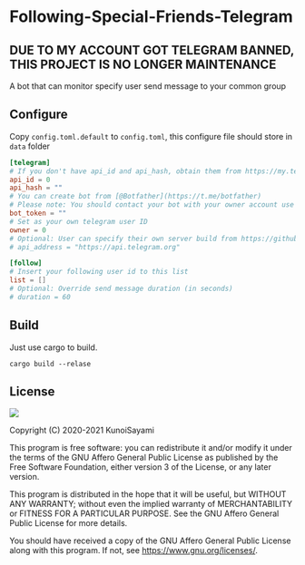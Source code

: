 # Following-Special-Friends-Telegram

## DUE TO MY ACCOUNT GOT TELEGRAM BANNED, THIS PROJECT IS NO LONGER MAINTENANCE

A bot that can monitor specify user send message to your common group

## Configure

Copy `config.toml.default` to `config.toml`, this configure file should store in `data` folder
```toml
[telegram]
# If you don't have api_id and api_hash, obtain them from https://my.telegram.org/apps
api_id = 0
api_hash = ""
# You can create bot from [@Botfather](https://t.me/botfather)
# Please note: You should contact your bot with your owner account use `/start` command at least once
bot_token = ""
# Set as your own telegram user ID
owner = 0
# Optional: User can specify their own server build from https://github.com/tdlib/telegram-bot-api
# api_address = "https://api.telegram.org"

[follow]
# Insert your following user id to this list
list = []
# Optional: Override send message duration (in seconds)
# duration = 60
```

## Build

Just use cargo to build.

```shell
cargo build --relase
```

## License

[![](https://www.gnu.org/graphics/agplv3-155x51.png)](https://www.gnu.org/licenses/agpl-3.0.txt)

Copyright (C) 2020-2021 KunoiSayami

This program is free software: you can redistribute it and/or modify it under the terms of the GNU Affero General Public License as published by the Free Software Foundation, either version 3 of the License, or any later version.

This program is distributed in the hope that it will be useful, but WITHOUT ANY WARRANTY; without even the implied warranty of MERCHANTABILITY or FITNESS FOR A PARTICULAR PURPOSE. See the GNU Affero General Public License for more details.

You should have received a copy of the GNU Affero General Public License along with this program. If not, see <https://www.gnu.org/licenses/>.
